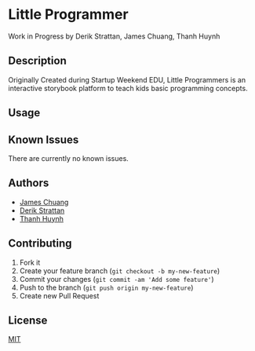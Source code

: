 # Little Programmer
Work in Progress
by Derik Strattan, James Chuang, Thanh Huynh 

## Description

Originally Created during Startup Weekend EDU, Little Programmers is an interactive storybook platform to teach kids basic programming concepts.

## Usage

## Known Issues

There are currently no known issues.

## Authors

* [James Chuang](https://github.com/hiddensanctum)
* [Derik Strattan](https://github.com/Derikulous)
* [Thanh Huynh](https://github.com/thanhjamin)

## Contributing

1. Fork it
2. Create your feature branch (`git checkout -b my-new-feature`)
3. Commit your changes (`git commit -am 'Add some feature'`)
4. Push to the branch (`git push origin my-new-feature`)
5. Create new Pull Request

## License

[MIT][2]

[2]: http://opensource.org/licenses/MIT
